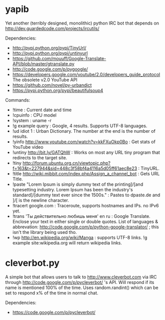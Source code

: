 yapib
=====

Yet another (terribly designed, monolithic) python IRC bot that depends on http://dev.guardedcode.com/projects/ircutils/

Dependencies: 
* http://pypi.python.org/pypi/TinyUrl/
* http://pypi.python.org/pypi/untinyurl
* https://github.com/mouuff/Google-Translate-API/blob/master/gtranslate.py
* http://code.google.com/p/pygoogle/
* https://developers.google.com/youtube/2.0/developers_guide_protocol The obsolete v2.0 YouTube API
* https://github.com/novel/py-urbandict
* https://pypi.python.org/pypi/beautifulsoup4

Commands:
* !time : Current date and time
* !cpuinfo : CPU model
* !system : uname -r
* !g example query : Google, 4 results. Supports UTF-8 languages.
* !ud idiot 1 : Urban Dictionary. The number at the end is the number of results.
* !yinfo http://www.youtube.com/watch?v=kkFXuOkp0Bo : Get stats of YouTube video
* !untiny http://bit.ly/GATQhW : Works on most any URL tiny program that redirects to the target site.
* !tiny http://forum.ubuntu.org.cn/viewtopic.php?f=163&t=227944&sid=448c3f58bf4a4116a5d05ff61aec8e23 : TinyURL.
* !title http://wiki.mibbit.com/index.php/Assign_a_channel_bot : Gets URL Title.
* !paste "Lorem Ipsum is simply dummy text of the printing]/[and typesetting industry. Lorem Ipsum has been the industry's standard]/[dummy text ever since the 1500s." : Pastes to dpaste.de and ]/[ is the newline character.
* !tracert google.com : Traceroute, supports hostnames and IPs. no IPv6 yet.
* !trans 'Ты действительно любишь меня' en ru : Google Translate. Enclose your text in either single or double quotes. 
  List of languages & abbrevation: http://code.google.com/p/python-google-translator/ ; this isn't the library being used tho.
* !wp http://en.wikipedia.org/wiki/Manga : supports UTF-8 links. !g example site:wikipedia.org will return wikipedia links.

cleverbot.py
=====
A simple bot that allows users to talk to http://www.cleverbot.com via IRC through http://code.google.com/p/pycleverbot/ 's API.
Will respond if its name is mentioned 100% of the time. Uses random.randint() which can be set to respond x% of the time in normal chat.

Dependencies:
* https://code.google.com/p/pycleverbot/
